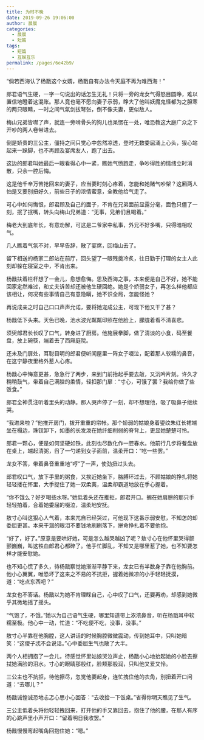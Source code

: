 ```yaml
---
title: 为时不晚
date: 2019-09-26 19:06:00
author: 晨晨
categories: 
  - 晨晨
  - 短篇
tags: 
  - 短篇
  - 互娱互乐
permalink: /pages/6e42b9/
---
```


“倘若西海认了杨戬这个女婿，杨戬自有办法令天庭不再为难西海！”

<!-- more -->

郎君语气生硬，一字一句说出的话怎生无礼！只将一旁的龙女气得怒目圆睁，难以置信地瞪着这混账。那人竟也毫不愿向妻子示弱，睁大了他叫妖魔鬼怪都为之胆寒的两只眼睛，一时之间气氛剑拔弩张，倒不像夫妻，更似敌人。

梅山兄弟皆噤了声，就连一旁啃骨头的狗儿也呆愣在一处，唯恐教这大庭广众之下开吵的两人卷带进去。

倒是娇贵的三公主，僵持之间只觉心中忽然凉透，登时无数委屈涌上心头，狠心站起来一跺脚，也不再顾及宴席友人，跑了出去。

这边的郎君叫她最后一眼看得心中一紧，瞧她气愤跑走，争吵得胜的情绪立时消散，只余一腔后悔。

这是他千辛万苦抢回来的妻子，应当要时刻心疼着，怎能和她赌气吵架？这厢两人怕是又要别扭好久，前些日子的浓情蜜意，全教他给气走了。

可心中如何悔恨，郎君顾及自己的面子，不肯在兄弟面前显露分毫，面色只僵了一刻，抿了抿嘴，转头向梅山兄弟道：“无事，兄弟们且喝着。”

梅老大到底年长，有意劝解，可这是二爷家中私事，外兄不好多嘴，只得暗相叹气。

几人瞧着气氛不对，早早告辞，散了宴席，回梅山去了。

留下相送的杨家二郎站在前厅，回头望了一眼残羹冷炙，往日勤于打理的女主人此刻却躲在寝室之中，不肯出来。

杨戬扶着栏杆想了一会儿，愈想愈悔。思及西海之事，本来便是自己不好，她不能回家定然难过，和丈夫诉苦却还被他生硬回绝。她是个娇弱女子，再怎么样他都应该相让，何况有些事情自己有意隐瞒，她不识全局，怎能怪她？

再说成亲之时自己口口声声允诺，要将她宠成公主，可现下他又干了甚？

杨戬低下头来。天色已晚，池水波光粼粼印照在他脸上，朦胧着看不清喜悲。

须臾郎君长长叹了口气，转身进了厨房。他施展拳脚，做了清淡的小食，码至餐盘，放上碗筷，端着去了西厢庭院。

还未及门扉处，耳聪目明的郎君便听闻屋里一阵女子啜泣，配着那人软糯的鼻音，在这宁静夜里格外惹人心疼。

杨戬心中悔意更甚，急急行了两步，来到门前抬起手要去敲，又沉吟片刻。许久才稍稍鼓气，带着自己满腔的柔情，轻扣那门扉：“寸心，可饿了罢？我给你做了些饭食。”

郎君全神贯注听着里头的动静。那人哭声停了一刻，却不想理他，吸了吸鼻子继续哭。

“我进来啦？”他推开房门，拨开重重的帘帐。那个娇弱的姑娘身着鎏纹朱红长裙端坐在榻边，珠钗卸下，如墨的长发泼在她纤细削弱的脊背上，更显她楚楚可怜。

郎君一颗心，便是如何坚硬如铁，此刻也尽数化作一腔春水。他前行几步将餐盘放在桌上，端起清粥，舀了一勺递到女子面前，温柔开口：“吃一些罢。”

龙女不答，带着鼻音重重地“哼”了一声，使劲扭过头去。

郎君叹口气，放下手里的粥食，又挨近她坐下，胳膊环过去，不顾姑娘的挣扎将她轻轻搂在怀里，大手捉住了她一双柔荑，温柔却霸道地放在手心握着。

“你不饿么？好歹喝些水呀。”她低着头还在推拒，郎君开口。搁在她肩膀的那只手轻轻拍着，合着她委屈的啜泣，温柔地安抚。

敖寸心叫这狠心人气着，本来兀自已经哭过，可他现下这番示弱安慰，不知怎的却委屈更甚。本来干涸的眼泪不要钱地刷刷落下，拼命挣扎着不要他抱。

“好了，好了。”原意是要哄好她，可是怎么越哭越凶了呢？敖寸心在他怀里哭得颤颤巍巍，叫这铁血郎君心都碎了。他手忙脚乱，不知又是哪里惹了她，也不知要怎样才能安慰她。

也不知心慌了多久，待杨戬察觉她渐渐平静下来，龙女已有半数身子靠在他胸前。他小心翼翼，唯恐坏了这来之不易的不抗拒，握着她微凉的小手轻轻抚摸，道：“吃点东西吧？”

龙女也不答话。杨戬以为她不肯理睬自己，心中叹了口气，还要再劝，却感到她微乎其微地摇了摇头。

“气饱了，不饿。”她以为自己语气生硬，哪里知道带上浓浓鼻音，听在杨戬耳中软糯至极。他心中一动，忙道：“不吃便不吃，没事，没事。”

敖寸心半靠在他胸膛，这人讲话的时候胸腔微微震动，传到她耳中，只叫她暗笑：“这傻子忒不会说话。”心中委屈生气也散了大半。

两个人相拥抱了一会儿，待感觉怀里姑娘哭泣声止，杨戬小心地抬起她的小脸去擦拭她满脸的泪水。寸心的眼睛那般红，脸颊那般润，只叫他又爱又怜。

三公主也不抗拒，待他擦尽，忽觉他要起身，连忙拽住他的衣角，别扭着开口问道：“去哪儿？”

杨戬诚惶诚恐地忐忑心思小心回答：“去收拾一下饭桌。”省得你明天瞧见了生气。

三公主低着头将他轻轻拽回来，打开他的手又靠回去，抱住了他的腰，在那人有序的心跳声里小声开口：“留着明日我收罢。”

杨戬慢慢弯起嘴角回抱住她：“嗯。”
